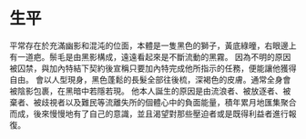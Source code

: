 <!-- TITLE: 澤克拉贊 -->
<!-- SUBTITLE: 『不想死的話就和我訂立契約吧。』 CV：浪川大輔-->

# 生平
平常存在於充滿幽影和混沌的位面，本體是一隻黑色的獅子，黃底綠曈，右眼邊上有一道疤。鬃毛是由黑影構成，遠遠看起來是不斷流動的黑霧。
因為不明的原因被囚禁，與加內特結下契約後宣稱只要加內特完成他所指示的任務，便能讓他獲得自由。
會以人型現身，黑色蓬鬆的長髮全部往後梳，深褐色的皮膚。通常全身會被陰影包裹，在黑暗中若隱若現。
他本人誕生的原因是由流浪者、被放逐者、被棄者、被歧視者以及難民等流離失所的個體心中的負面能量，積年累月地匯集聚合而成，後來慢慢地有了自己的意識，並且渴望對那些壓迫者或是既得利益者進行報復。